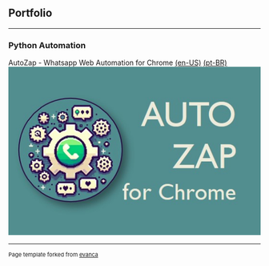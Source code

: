 ## Portfolio

---

### Python Automation 

AutoZap - Whatsapp Web Automation for Chrome [(en-US)](/whatsapp_automation) [(pt-BR)](/whatsapp_automationptBR)
[<img src="images/thumbnail.jpg?raw=true"/>](/whatsapp_automation)

---

<p style="font-size:11px">Page template forked from <a href="https://github.com/evanca/quick-portfolio">evanca</a></p>
<!-- Remove above link if you don't want to attribute -->
